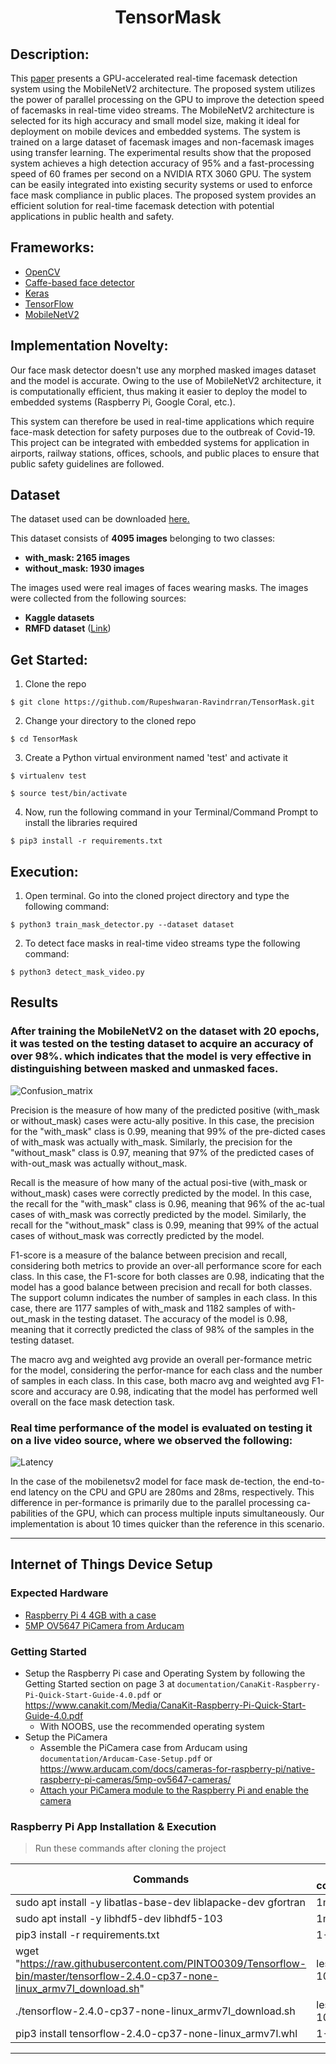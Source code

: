 <h1 align="center">TensorMask</h1>

## Description:
This [paper](https://github.com/Rupeshwaran-Ravindrran/TensorMask/blob/master/Report_Paper.pdf) presents a GPU-accelerated real-time facemask detection system using the MobileNetV2 architecture. The proposed system utilizes the power of parallel processing on the GPU to improve the detection speed of facemasks in 
real-time video streams. The MobileNetV2 architecture is selected for its high accuracy and small model size, making it ideal for deployment on mobile devices and embedded systems. The system is trained on a large dataset of facemask 
images and non-facemask images using transfer learning. The experimental results show that the proposed system achieves a high detection accuracy of 95% and a fast-processing speed of 60 frames per second on a NVIDIA RTX 3060 GPU. 
The system can be easily integrated into existing security systems or used to enforce face mask compliance in public places. The proposed system provides an efficient solution for real-time facemask detection with potential applications in public health and safety.


## Frameworks:

- [OpenCV](https://opencv.org/)
- [Caffe-based face detector](https://caffe.berkeleyvision.org/)
- [Keras](https://keras.io/)
- [TensorFlow](https://www.tensorflow.org/)
- [MobileNetV2](https://arxiv.org/abs/1801.04381)

## Implementation Novelty:
Our face mask detector doesn't use any morphed masked images dataset and the model is accurate. Owing to the use of MobileNetV2 architecture, it is computationally efficient, thus making it easier to deploy the model to embedded systems (Raspberry Pi, Google Coral, etc.).

This system can therefore be used in real-time applications which require face-mask detection for safety purposes due to the outbreak of Covid-19. This project can be integrated with embedded systems for application in airports, railway stations, offices, schools, and public places to ensure that public safety guidelines are followed.

## Dataset
The dataset used can be downloaded [here.](https://github.com/Rupeshwaran-Ravindrran/TensorMask/tree/master/dataset)

This dataset consists of __4095 images__ belonging to two classes:
*	__with_mask: 2165 images__
*	__without_mask: 1930 images__

The images used were real images of faces wearing masks. The images were collected from the following sources:

* __Kaggle datasets__ 
* __RMFD dataset__ ([Link](https://github.com/X-zhangyang/Real-World-Masked-Face-Dataset))

## Get Started:
1. Clone the repo
```
$ git clone https://github.com/Rupeshwaran-Ravindrran/TensorMask.git
```

2. Change your directory to the cloned repo 
```
$ cd TensorMask
```

3. Create a Python virtual environment named 'test' and activate it
```
$ virtualenv test
```
```
$ source test/bin/activate
```

4. Now, run the following command in your Terminal/Command Prompt to install the libraries required
```
$ pip3 install -r requirements.txt
```

## Execution:

1. Open terminal. Go into the cloned project directory and type the following command:
```
$ python3 train_mask_detector.py --dataset dataset
```
2. To detect face masks in real-time video streams type the following command:
```
$ python3 detect_mask_video.py 
```
## Results

### After training the MobileNetV2 on the dataset with 20 epochs, it was tested on the testing dataset to acquire an accuracy of over 98%. which indicates that the model is very effective in distinguishing between masked and unmasked faces.

![Confusion_matrix](https://github.com/Rupeshwaran-Ravindrran/TensorMask/assets/79376089/811dd4b0-8563-411b-adb3-6857ab357556)


Precision is the measure of how many of the predicted positive (with_mask or without_mask) cases were actu-ally positive. In this case, the precision for the "with_mask" class is 0.99, meaning that 99% of the pre-dicted cases of with_mask was actually with_mask. Similarly, the precision for the "without_mask" class is 0.97, meaning that 97% of the predicted cases of with-out_mask was actually without_mask.

Recall is the measure of how many of the actual posi-tive (with_mask or without_mask) cases were correctly predicted by the model. In this case, the recall for the "with_mask" class is 0.96, meaning that 96% of the ac-tual cases of with_mask was correctly predicted by the model. Similarly, the recall for the "without_mask" class is 0.99, meaning that 99% of the actual cases of without_mask was correctly predicted by the model.

 F1-score is a measure of the balance between precision and recall, considering both metrics to provide an over-all performance score for each class. In this case, the F1-score for both classes are 0.98, indicating that the model has a good balance between precision and recall for both classes. The support column indicates the number of samples in each class. In this case, there are 1177 samples of with_mask and 1182 samples of with-out_mask in the testing dataset. The accuracy of the model is 0.98, meaning that it correctly predicted the class of 98% of the samples in the testing dataset. 

The macro avg and weighted avg provide an overall per-formance metric for the model, considering the perfor-mance for each class and the number of samples in each class. In this case, both macro avg and weighted avg F1-score and accuracy are 0.98, indicating that the model has performed well overall on the face mask detection task.

### Real time performance of the model is evaluated on testing it on a live video source, where we observed the following: 

![Latency](https://github.com/Rupeshwaran-Ravindrran/TensorMask/assets/79376089/9640f729-d38d-4c8b-89ee-157a2029e5ff)

In the case of the mobilenetsv2 model for face mask de-tection, the end-to-end latency on the CPU and GPU are 280ms and 28ms, respectively. This difference in per-formance is primarily due to the parallel processing ca-pabilities of the GPU, which can process multiple inputs simultaneously. Our implementation is about 10 times quicker than the reference in this scenario.


---

## Internet of Things Device Setup

### Expected Hardware
* [Raspberry Pi 4 4GB with a case](https://www.canakit.com/raspberry-pi-4-4gb.html)
* [5MP OV5647 PiCamera from Arducam](https://www.arducam.com/docs/cameras-for-raspberry-pi/native-raspberry-pi-cameras/5mp-ov5647-cameras/)

### Getting Started
* Setup the Raspberry Pi case and Operating System by following the Getting Started section on page 3 at `documentation/CanaKit-Raspberry-Pi-Quick-Start-Guide-4.0.pdf` or https://www.canakit.com/Media/CanaKit-Raspberry-Pi-Quick-Start-Guide-4.0.pdf
  * With NOOBS, use the recommended operating system
* Setup the PiCamera
  * Assemble the PiCamera case from Arducam using `documentation/Arducam-Case-Setup.pdf` or https://www.arducam.com/docs/cameras-for-raspberry-pi/native-raspberry-pi-cameras/5mp-ov5647-cameras/
  * [Attach your PiCamera module to the Raspberry Pi and enable the camera](https://projects.raspberrypi.org/en/projects/getting-started-with-picamera/2)

### Raspberry Pi App Installation & Execution

> Run these commands after cloning the project

| Commands                                                                                                                     | Time to completion |
|------------------------------------------------------------------------------------------------------------------------------|--------------------|
| sudo apt install -y libatlas-base-dev liblapacke-dev gfortran                                                                | 1min               |
| sudo apt install -y libhdf5-dev libhdf5-103                                                                                  | 1min               |
| pip3 install -r requirements.txt                                                                                             | 1-3 mins           |
| wget "https://raw.githubusercontent.com/PINTO0309/Tensorflow-bin/master/tensorflow-2.4.0-cp37-none-linux_armv7l_download.sh" | less than 10 secs  |
| ./tensorflow-2.4.0-cp37-none-linux_armv7l_download.sh                                                                        | less than 10 secs  |
| pip3 install tensorflow-2.4.0-cp37-none-linux_armv7l.whl                                                                     | 1-3 mins           |

---


